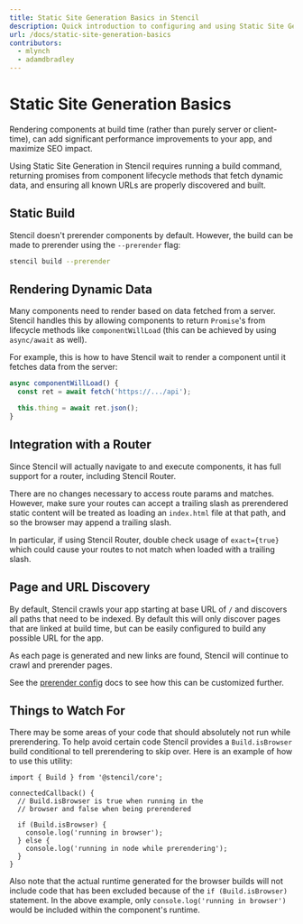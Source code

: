 ```yaml
---
title: Static Site Generation Basics in Stencil
description: Quick introduction to configuring and using Static Site Generation in Stencil
url: /docs/static-site-generation-basics
contributors:
  - mlynch
  - adamdbradley
---
```


# Static Site Generation Basics

Rendering components at build time (rather than purely server or client-time), can add significant performance improvements to your app, and maximize SEO impact.

Using Static Site Generation in Stencil requires running a build command, returning promises from component lifecycle methods that fetch dynamic data, and ensuring all known URLs are properly discovered and built.

## Static Build

Stencil doesn't prerender components by default. However, the build can be made to prerender using the `--prerender` flag:

```bash
stencil build --prerender
```

## Rendering Dynamic Data

Many components need to render based on data fetched from a server. Stencil handles this by allowing components to return `Promise`'s from lifecycle methods like `componentWillLoad` (this can be achieved by using `async/await` as well).

For example, this is how to have Stencil wait to render a component until it fetches data from the server:

```typescript
async componentWillLoad() {
  const ret = await fetch('https://.../api');

  this.thing = await ret.json();
}
```

## Integration with a Router

Since Stencil will actually navigate to and execute components, it has full support for a router, including Stencil Router.

There are no changes necessary to access route params and matches. However, make sure your routes can accept a trailing slash as prerendered static content will be treated as loading an `index.html` file at that path, and so the browser may append a trailing slash.

In particular, if using Stencil Router, double check usage of `exact={true}` which could cause your routes to not match when loaded with a trailing slash.

## Page and URL Discovery

By default, Stencil crawls your app starting at base URL of `/` and discovers all paths that need to be indexed. By default this will only discover pages that are linked at build time, but can be easily configured to build any possible URL for the app.

As each page is generated and new links are found, Stencil will continue to crawl and prerender pages.

See the [prerender config](/docs/prerender-config) docs to see how this can be customized further.

## Things to Watch For

There may be some areas of your code that should absolutely not run while prerendering. To help avoid certain code Stencil provides a `Build.isBrowser` build conditional to tell prerendering to skip over. Here is an example of how to use this utility:

```tsx
import { Build } from '@stencil/core';

connectedCallback() {
  // Build.isBrowser is true when running in the
  // browser and false when being prerendered

  if (Build.isBrowser) {
    console.log('running in browser');
  } else {
    console.log('running in node while prerendering');
  }
}
```

Also note that the actual runtime generated for the browser builds will not include code that has been excluded because of the `if (Build.isBrowser)` statement. In the above example, only `console.log('running in browser')` would be included within the component's runtime.

